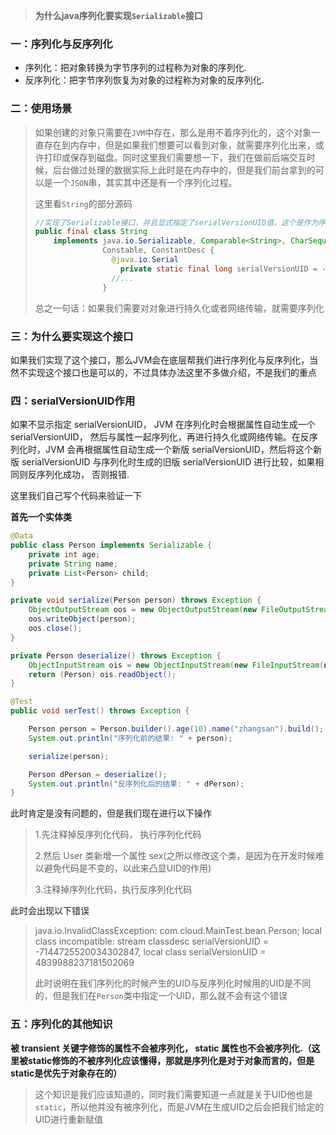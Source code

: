 >  **为什么java序列化要实现`Serializable`接口**

### 一：序列化与反序列化

- 序列化：把对象转换为字节序列的过程称为对象的序列化.
- 反序列化：把字节序列恢复为对象的过程称为对象的反序列化.

### 二：使用场景

> 如果创建的对象只需要在`JVM`中存在，那么是用不着序列化的，这个对象一直存在到内存中，但是如果我们想要可以看到对象，就需要序列化出来，或许打印或保存到磁盘。同时这里我们需要想一下，我们在做前后端交互时候，后台做过处理的数据实际上此时是在内存中的，但是我们前台拿到的可以是一个`JSON`串，其实其中还是有一个序列化过程。
>
> 这里看`String`的部分源码
>
> ~~~java
> //实现了Serializable接口，并且显式指定了serialVersionUID值，这个是作为序列化与反序列化的钥匙
> public final class String
>     implements java.io.Serializable, Comparable<String>, CharSequence,
>                Constable, ConstantDesc {
>                  @java.io.Serial
>                    private static final long serialVersionUID = -6849794470754667710L;
>                  //...
>                }
> ~~~
>
> 
>
> 总之一句话：如果我们需要对对象进行持久化或者网络传输，就需要序列化

### 三：为什么要实现这个接口

如果我们实现了这个接口，那么JVM会在底层帮我们进行序列化与反序列化，当然不实现这个接口也是可以的，不过具体办法这里不多做介绍，不是我们的重点

### 四：serialVersionUID作用

如果不显示指定 serialVersionUID， JVM 在序列化时会根据属性自动生成一个 serialVersionUID， 然后与属性一起序列化，再进行持久化或网络传输。在反序列化时，JVM 会再根据属性自动生成一个新版 serialVersionUID，然后将这个新版 serialVersionUID 与序列化时生成的旧版 serialVersionUID 进行比较，如果相同则反序列化成功， 否则报错.

这里我们自己写个代码来验证一下

**首先一个实体类**

~~~java
@Data
public class Person implements Serializable {
    private int age;
    private String name;
    private List<Person> child;
}
~~~

```java
private void serialize(Person person) throws Exception {
    ObjectOutputStream oos = new ObjectOutputStream(new FileOutputStream(new File("/Users/result.txt")));
    oos.writeObject(person);
    oos.close();
}

private Person deserialize() throws Exception {
    ObjectInputStream ois = new ObjectInputStream(new FileInputStream(new File("/Users/result.txt")));
    return (Person) ois.readObject();
}

@Test
public void serTest() throws Exception {

    Person person = Person.builder().age(10).name("zhangsan").build();
    System.out.println("序列化前的结果: " + person);

    serialize(person);

    Person dPerson = deserialize();
    System.out.println("反序列化后的结果: " + dPerson);
}
```

此时肯定是没有问题的，但是我们现在进行以下操作

> 1.先注释掉反序列化代码， 执行序列化代码
>
> 2.然后 User 类新增一个属性 sex(之所以修改这个类，是因为在开发时候难以避免代码是不变的，以此来凸显UID的作用)
>
> 3.注释掉序列化代码，执行反序列化代码

此时会出现以下错误

> java.io.InvalidClassException: com.cloud.MainTest.bean.Person; local class incompatible: stream classdesc serialVersionUID = -7144725520034302847, local class serialVersionUID = 4839988237181502069
>
> 此时说明在我们序列化的时候产生的UID与反序列化时候用的UID是不同的，但是我们在`Person`类中指定一个UID，那么就不会有这个错误

### 五：序列化的其他知识

**被 transient 关键字修饰的属性不会被序列化， static 属性也不会被序列化.（这里被static修饰的不被序列化应该懂得，那就是序列化是对于对象而言的，但是static是优先于对象存在的）**

> 这个知识是我们应该知道的，同时我们需要知道一点就是关于UID他也是`static`，所以他并没有被序列化，而是JVM在生成UID之后会把我们给定的UID进行重新赋值